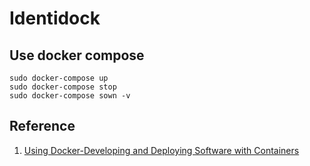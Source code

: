 # Identidock

## Use docker compose

    sudo docker-compose up
    sudo docker-compose stop
    sudo docker-compose sown -v

## Reference

1. [Using Docker-Developing and Deploying Software with Containers](http://shop.oreilly.com/product/0636920035671.do)